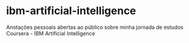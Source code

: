 # ibm-artificial-intelligence
Anotações pessoais abertas ao público sobre minha jornada de estudos Coursera - IBM Artificial Intelligence
